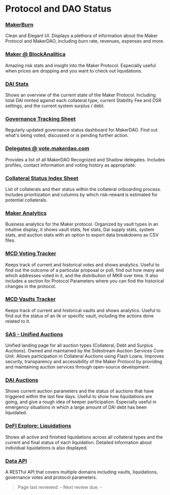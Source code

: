 # Protocol and DAO Status

### [MakerBurn](https://makerburn.com/)

Clean and Elegant UI. Displays a plethora of information about the Maker Protocol and MakerDAO, including burn rate, revenues, expenses and more.

### [Maker @ BlockAnalitica](https://maker.blockanalitica.com/)

Amazing risk stats and insight into the Maker Protocol. Especially useful when prices are dropping and you want to check out liquidations.

### [DAI Stats](https://daistats.com/)

Shows an overview of the current state of the Maker Protocol. Including total DAI minted against each collateral type, current Stability Fee and DSR settings, and the current system surplus / debt.

### [Governance Tracking Sheet](https://docs.google.com/spreadsheets/d/1LWNlv6hr8oXebk8rvXZBPRVDjN-3OrzI0IgLwBVk0vM/edit#gid=0)

Regularly updated governance status dashboard for MakerDAO. Find out what's being voted, discussed or is pending further action.

### [Delegates @ vote.makerdao.com](https://vote.makerdao.com/delegates?network=mainnet)

Provides a list of all MakerDAO Recognized and Shadow delegates. Includes profiles, contact information and voting history as appropriate.

### [Collateral Status Index Sheet](https://docs.google.com/spreadsheets/d/1PDf_CzhGa7mLuOUfX6Bz3WrnCjDRhIjmu-vDZMMw4Qc/edit#gid=1077340672)

List of collaterals and their status within the collateral onboarding process. Includes prioritization and columns by which risk-reward is estimated for potential collaterals.

### [Maker Analytics](https://www.mkranalytics.com/)

Business analytics for the Maker protocol. Organized by vault types in an intuitive display, it shows vault stats, fee stats, Dai supply stats, system stats, and auction stats with an option to export data breakdowns as CSV files.

### [MCD Voting Tracker](https://tracker-gov.makerdao.network/)

Keeps track of current and historical votes and shows analytics. Useful to find out the outcome of a particular proposal or poll, find out how many and which addresses voted in it, and the distribution of MKR over time. It also includes a section for Protocol Parameters where you can find the historical changes in the protocol.

### [MCD Vaults Tracker](https://tracker-vaults.makerdao.network/)

Keeps track of current and historical vaults and shows analytics. Useful to find out the status of an ilk or specific vault, including the actions done related to it.

### [SAS - Unified Auctions](https://auctions.makerdao.network/)

Unified landing page for all auction types (Collateral, Debt and Surplus Auctions). Owned and maintained by the Sidestream Auction Services Core Unit. Allows participation in Collateral Auctions using Flash Loans. Improves security, transparency and accessibility of the Maker Protocol by providing and maintaining auction services through open-source development.

### [DAI Auctions](https://daiauctions.com/#)

Shows current auction parameters and the status of auctions that have triggered within the last few days. Useful to show how liquidations are going, and give a rough idea of keeper participation. Especially useful in emergency situations in which a large amount of DAI debt has been liquidated.

### [DeFI Explore: Liquidations](https://defiexplore.com/liquidations)

Shows all active and finished liquidations across all collateral types and the current and final status of each liquidation. Detailed information about individual liquidations is also displayed.

### [Data API](https://data-api.makerdao.network/redoc)

A RESTful API that covers multiple domains including vaults, liquidations, governance votes and protocol parameters.

>Page last reviewed: -
>Next review due: -

